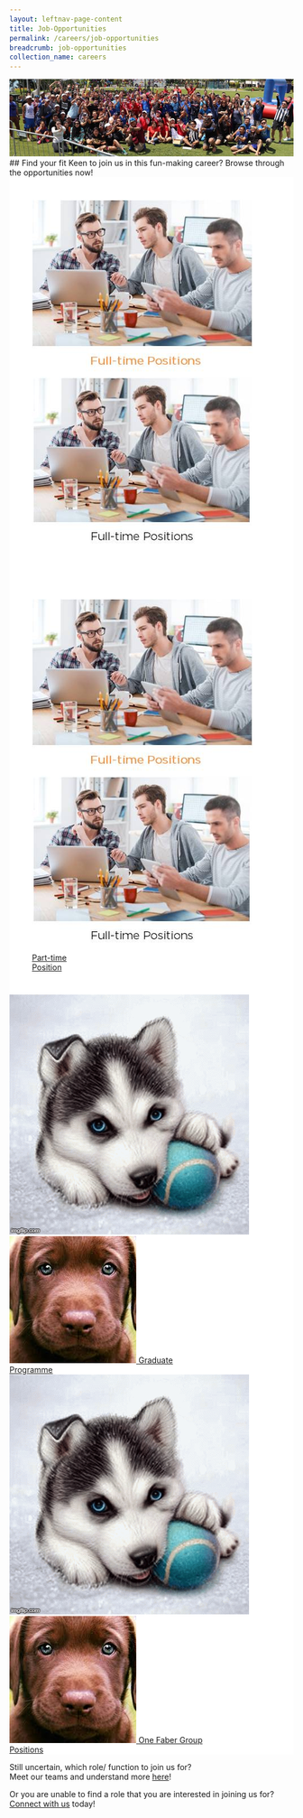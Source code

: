 ```yaml
---
layout: leftnav-page-content
title: Job-Opportunities
permalink: /careers/job-opportunities
breadcrumb: job-opportunities
collection_name: careers
---
```

<div class="row">
  <div class="col is-12">
	<figure style="margin: 0;position: relative;">
        <img src="../images/careers/hero-banner.jpg" alt="Life in Sentosa"/>
        </figure>
  </div>
</div>
## Find your fit
  Keen to join us in this fun-making career?  
  Browse through the opportunities now!  
 <div class="row" style="background-color: white;">
	<div class="col is-4" style="background-color: white;padding:1vh;">
		<a href="https://www.jobstreet.com.sg/career/sentosa_ft.htm">
                <figure style="margin: 0; position: relative;">
			<img class="grid-image-1" src="../images/careers/mockup1.jpg" alt="Full-time Position"/>
			<img src="../images/careers/mockup2.jpg" class="grid-image-2" alt="Full-time Position"/>
		</figure>
			</a>
	</div>
<div class="col is-4" style="background-color: white;padding:1vh;">
		<a href="https://www.jobstreet.com.sg/career/sentosa_pt.htm">
                <figure style="margin: 0; position: relative;">
			<img class="grid-image-1" src="../images/careers/mockup1.jpg" alt="Part-time Position"/>
			<img src="../images/careers/mockup2.jpg" class="grid-image-2" alt="Part-time Position"/>
			<span class="image-text-1">Part-time<br/>Position</span>
		</figure>
			</a>
	</div>
	<div class="col is-4" style="background-color: white;padding:0;">
                <figure style="margin: 0; position: relative;">
		</figure>
	</div>
</div>

 <div class="row" style="background-color: white;">
<div class="col is-4" style="background-color: white;padding:0;">
		<a href="https://isomer-sentosa-staging.netlify.com/graduate-programme">
                <figure style="margin: 0; position: relative;">
			<img class="grid-image-1" src="../images/careers/testimagev1.gif" alt="Graduate Programme"/>
			<img src="../images/careers/dog.jpg" class="grid-image-2" alt="Graduate Programme"/>
			<span class="image-text-1">Graduate<br/>Programme</span>
		</figure>
			</a>
	</div>
<div class="col is-4" style="background-color: white;padding:0;">
		<a href="https://www.jobstreet.com.sg/career/onefabergroup.htm">
                <figure style="margin: 0; position: relative;">
			<img class="grid-image-1" src="../images/careers/testimagev1.gif" alt="One Faber Group Positions"/>
			<img src="../images/careers/dog.jpg" class="grid-image-2" alt="One Faber Group Positions"/>
			<span class="image-text-1">One Faber Group<br/>Positions</span>
		</figure>
			</a>
	</div>
	<div class="col is-4" style="background-color: white;padding:0;">
                <figure style="margin: 0; position: relative;">
		</figure>
	</div>
</div>
  
<!-- remember to change hyperlink for 1,2 to live site-->
<!-- remember to change hyperlink for 1,2 to live site-->
Still uncertain, which role/ function to join us for?  
Meet our teams and understand more [here][1]!
  
Or you are unable to find a role that you are interested in joining us for?  
  [Connect with us][2] today!


[1]: <https://isomer-sentosa-staging.netlify.com/careers/meet-the-teams/>
[2]: <https://isomer-sentosa-staging.netlify.com/careers/connect-with-us/>
